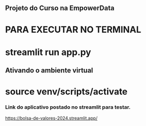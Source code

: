 ## Projeto do Curso na EmpowerData

# PARA EXECUTAR NO TERMINAL
# streamlit run app.py

## Ativando o ambiente virtual
# source venv/scripts/activate

### Link do aplicativo postado no streamlit para testar.

https://bolsa-de-valores-2024.streamlit.app/

